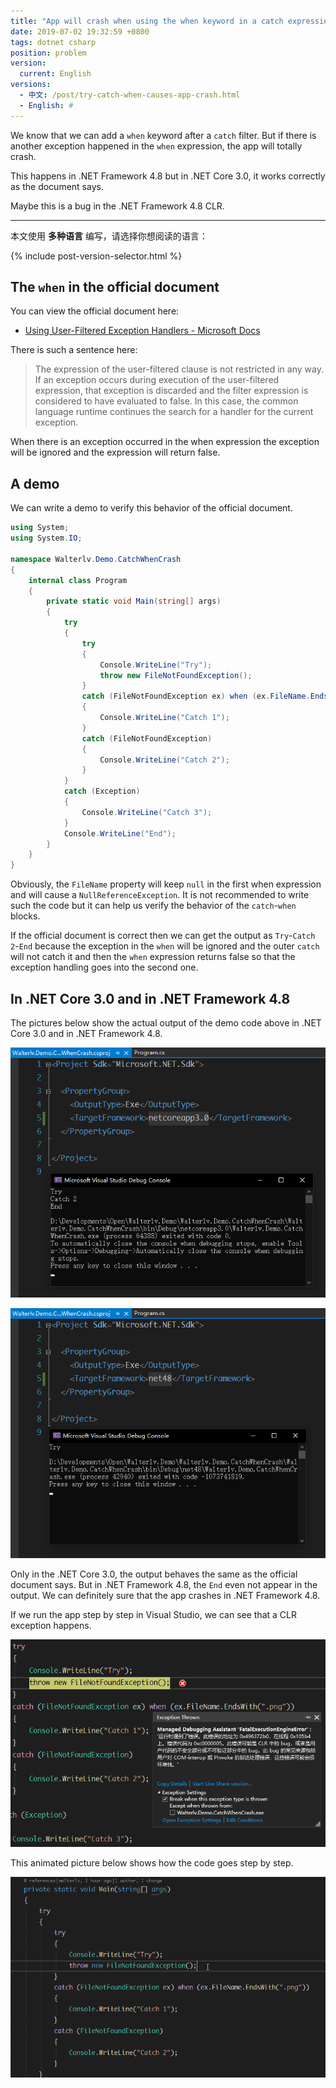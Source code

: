 ```yaml
---
title: "App will crash when using the when keyword in a catch expression"
date: 2019-07-02 19:32:59 +0800
tags: dotnet csharp
position: problem
version:
  current: English
versions:
  - 中文: /post/try-catch-when-causes-app-crash.html
  - English: #
---
```


We know that we can add a `when` keyword after a `catch` filter. But if there is another exception happened in the `when` expression, the app will totally crash.

This happens in .NET Framework 4.8 but in .NET Core 3.0, it works correctly as the document says.

Maybe this is a bug in the .NET Framework 4.8 CLR.

---

本文使用 **多种语言** 编写，请选择你想阅读的语言：

{% include post-version-selector.html %}

<div id="toc"></div>

## The `when` in the official document

You can view the official document here:

- [Using User-Filtered Exception Handlers - Microsoft Docs](https://docs.microsoft.com/en-us/dotnet/standard/exceptions/using-user-filtered-exception-handlers)

There is such a sentence here:

> The expression of the user-filtered clause is not restricted in any way. If an exception occurs during execution of the user-filtered expression, that exception is discarded and the filter expression is considered to have evaluated to false. In this case, the common language runtime continues the search for a handler for the current exception.

When there is an exception occurred in the when expression the exception will be ignored and the expression will return false.

## A demo

We can write a demo to verify this behavior of the official document.

```csharp
using System;
using System.IO;

namespace Walterlv.Demo.CatchWhenCrash
{
    internal class Program
    {
        private static void Main(string[] args)
        {
            try
            {
                try
                {
                    Console.WriteLine("Try");
                    throw new FileNotFoundException();
                }
                catch (FileNotFoundException ex) when (ex.FileName.EndsWith(".png"))
                {
                    Console.WriteLine("Catch 1");
                }
                catch (FileNotFoundException)
                {
                    Console.WriteLine("Catch 2");
                }
            }
            catch (Exception)
            {
                Console.WriteLine("Catch 3");
            }
            Console.WriteLine("End");
        }
    }
}
```

Obviously, the `FileName` property will keep `null` in the first when expression and will cause a `NullReferenceException`. It is not recommended to write such the code but it can help us verify the behavior of the `catch`-`when` blocks.

If the official document is correct then we can get the output as `Try`-`Catch 2`-`End` because the exception in the `when` will be ignored and the outer `catch` will not catch it and then the `when` expression returns false so that the exception handling goes into the second one.

## In .NET Core 3.0 and in .NET Framework 4.8

The pictures below show the actual output of the demo code above in .NET Core 3.0 and in .NET Framework 4.8.

![.NET Core 3.0](/static/posts/2019-07-02-15-06-35.png)

![.NET Framework 4.8](/static/posts/2019-07-02-15-08-21.png)

Only in the .NET Core 3.0, the output behaves the same as the official document says. But in .NET Framework 4.8, the `End` even not appear in the output. We can definitely sure that the app crashes in .NET Framework 4.8.

If we run the app step by step in Visual Studio, we can see that a CLR exception happens.

![CLR error](/static/posts/2019-07-02-15-10-46.png)

This animated picture below shows how the code goes step by step.

![Step debugging](/static/posts/2019-07-02-catch-when-crash.gif)
